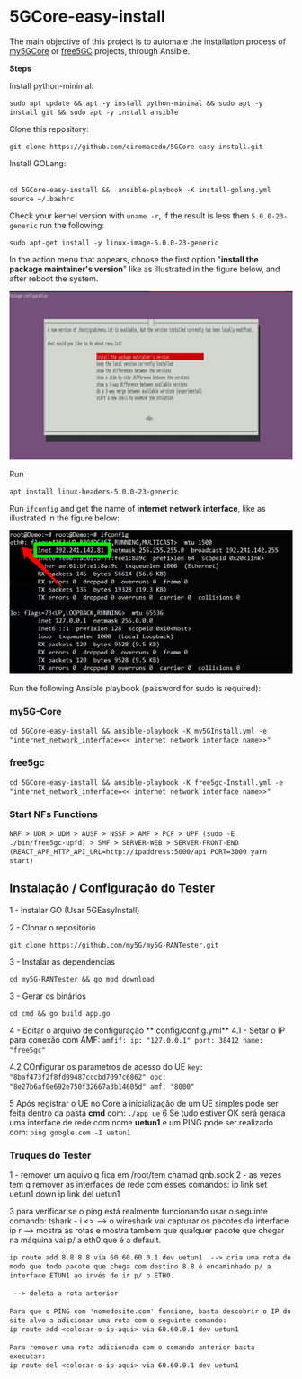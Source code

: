 
# 5GCore-easy-install

The main objective of this project is to automate the installation process of [my5GCore](https://github.com/my5G/my5G-core) or [free5GC](https://github.com/free5gc/free5gc) projects, through Ansible.

**Steps**

Install python-minimal:
```
sudo apt update && apt -y install python-minimal && sudo apt -y install git && sudo apt -y install ansible
```


Clone this repository:
```
git clone https://github.com/ciromacedo/5GCore-easy-install.git
```

Install GOLang:
```

cd 5GCore-easy-install &&  ansible-playbook -K install-golang.yml
source ~/.bashrc
```

Check your kernel version with ```uname -r```, if the result is less then ```5.0.0-23-generic``` run the following:
```
sudo apt-get install -y linux-image-5.0.0-23-generic
```
In the action menu that appears, choose the first option "__install the package maintainer's version__" like as illustrated in the figure below, and after reboot the system.

<p align="center">
    <img src="imagens/kerner-5-0-23.jpeg" height="300"/> 
</p>

Run
```
apt install linux-headers-5.0.0-23-generic
```

Run ```ifconfig``` and get the name of **internet network interface**, like as illustrated in the figure below:
<p align="center">
    <img src="imagens/if_config.png"/> 
</p>


Run the following Ansible playbook (password for sudo is required):
### my5G-Core
```
cd 5GCore-easy-install && ansible-playbook -K my5GInstall.yml -e  "internet_network_interface=<< internet network interface name>>"
```

### free5gc
```
cd 5GCore-easy-install && ansible-playbook -K free5gc-Install.yml -e  "internet_network_interface=<< internet network interface name>>"
```

### Start NFs Functions
```
NRF > UDR > UDM > AUSF > NSSF > AMF > PCF > UPF (sudo -E ./bin/free5gc-upfd) > SMF > SERVER-WEB > SERVER-FRONT-END (REACT_APP_HTTP_API_URL=http://ipaddress:5000/api PORT=3000 yarn start)
```

## Instalação / Configuração do Tester

1 - Instalar GO (Usar 5GEasyInstall)

2 - Clonar o repositório
```
git clone https://github.com/my5G/my5G-RANTester.git
```

3 - Instalar as dependencias
```
cd my5G-RANTester && go mod download
```


3 - Gerar os binários
```
cd cmd && go build app.go
```

4 - Editar o arquivo de configuração ** config/config.yml**
4.1 - Setar o IP para conexão com AMF:
``
amfif:
  ip: "127.0.0.1"
  port: 38412
  name: "free5gc"
``

4.2 COnfigurar os parametros de acesso do UE
``
key: "8baf473f2f8fd09487cccbd7097c6862"
  opc: "8e27b6af0e692e750f32667a3b14605d"
  amf: "8000"
``

5 Após registrar o UE no Core a inicialização de um UE simples pode ser feita dentro da pasta **cmd** com:
``
./app ue
``
6 Se tudo estiver OK será gerada uma interface de rede com nome **uetun1** e um PING pode ser realizado com:
``
 ping google.com -I uetun1
``


### Truques do Tester
1 - remover um aquivo q fica em /root/tem chamad gnb.sock
2 - as vezes tem q remover as interfaces de rede com esses comandos:
    ip link set uetun1 down
    ip link del uetun1

3 para verificar se o ping está realmente funcionando usar o seguinte comando:
    tshark - i <<interface-rede>>   --> o wireshark vai capturar os pacotes da interface
    ip r --> mostra as rotas e mostra tambem que qualquer pacote que chegar na máquina vai p/ a eth0 que é a default.
    
    ip route add 8.8.8.8 via 60.60.60.0.1 dev uetun1  --> cria uma rota de modo que todo pacote que chega com destino 8.8 é encaminhado p/ a interface ETUN1 ao invés de ir p/ o ETH0.

     --> deleta a rota anterior

    Para que o PING com 'nomedosite.com' funcione, basta descobrir o IP do site alvo a adicionar uma rota com o seguinte comando:
    ip route add <colocar-o-ip-aqui> via 60.60.0.1 dev uetun1

    Para remover uma rota adicionada com o comando anterior basta executar:
    ip route del <colocar-o-ip-aqui> via 60.60.0.1 dev uetun1

    

